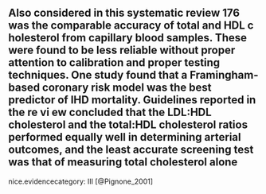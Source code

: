 Also considered in this systematic review 176 was the comparable accuracy of total and HDL c holesterol from capillary blood samples. These were found to be less reliable without proper attention to calibration and proper testing techniques. One study found that a Framingham- based coronary risk model was the best predictor of IHD mortality. Guidelines reported in the re vi ew concluded that the LDL:HDL cholesterol and the total:HDL cholesterol ratios performed equally well in determining arterial outcomes, and the least accurate screening test was that of measuring total cholesterol alone
---
 nice.evidencecategory: III
[@Pignone_2001]
